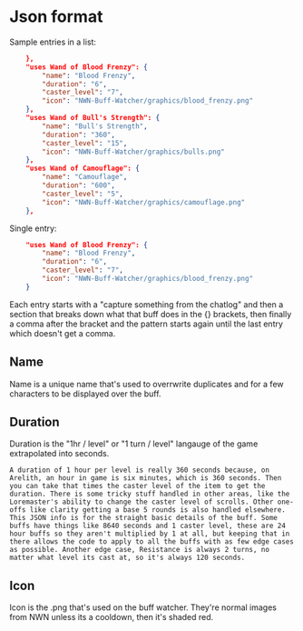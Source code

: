 # Json format

Sample entries in a list:
````json
    },
    "uses Wand of Blood Frenzy": {
        "name": "Blood Frenzy",
        "duration": "6",
        "caster_level": "7",
        "icon": "NWN-Buff-Watcher/graphics/blood_frenzy.png"
    },
    "uses Wand of Bull's Strength": {
        "name": "Bull's Strength",
        "duration": "360",
        "caster_level": "15",
        "icon": "NWN-Buff-Watcher/graphics/bulls.png"
    },
    "uses Wand of Camouflage": {
        "name": "Camouflage",
        "duration": "600",
        "caster_level": "5",
        "icon": "NWN-Buff-Watcher/graphics/camouflage.png"
    },
````

Single entry:
````json
    "uses Wand of Blood Frenzy": {
        "name": "Blood Frenzy",
        "duration": "6",
        "caster_level": "7",
        "icon": "NWN-Buff-Watcher/graphics/blood_frenzy.png"
    }
````

Each entry starts with a "capture something from the chatlog" and then a section that breaks down what that buff does in the {} brackets, then finally a comma after the bracket and the pattern starts again until the last entry which doesn't get a comma.

## Name

Name is a unique name that's used to overrwrite duplicates and for a few characters to be displayed over the buff.

## Duration

Duration is the "1hr / level" or "1 turn / level" langauge of the game extrapolated into seconds.

    A duration of 1 hour per level is really 360 seconds because, on Arelith, an hour in game is six minutes, which is 360 seconds. Then you can take that times the caster level of the item to get the duration. There is some tricky stuff handled in other areas, like the Loremaster's ability to change the caster level of scrolls. Other one-offs like clarity getting a base 5 rounds is also handled elsewhere. This JSON info is for the straight basic details of the buff. Some buffs have things like 8640 seconds and 1 caster level, these are 24 hour buffs so they aren't multiplied by 1 at all, but keeping that in there allows the code to apply to all the buffs with as few edge cases as possible. Another edge case, Resistance is always 2 turns, no matter what level its cast at, so it's always 120 seconds. 

## Icon

Icon is the .png that's used on the buff watcher. They're normal images from NWN unless its a cooldown, then it's shaded red.